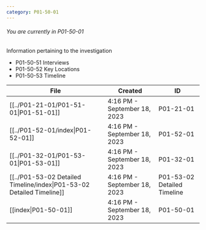 ```yaml
---
category: P01-50-01
---
```

###### You are currently in P01-50-01

Information pertaining to the investigation

- P01-50-51 Interviews
- P01-50-52 Key Locations
- P01-50-53 Timeline


| File                                                                                                                                      | Created                      | ID                          |
| ----------------------------------------------------------------------------------------------------------------------------------------- | ---------------------------- | --------------------------- |
| [[../P01-21-01/P01-51-01\|P01-51-01]]                                   | 4:16 PM - September 18, 2023 | P01-21-01                   |
| [[../P01-52-01/index\|P01-52-01]]                                | 4:16 PM - September 18, 2023 | P01-52-01                   |
| [[../P01-32-01/P01-53-01\|P01-53-01]]                                     | 4:16 PM - September 18, 2023 | P01-32-01                   |
| [[../P01-53-02 Detailed Timeline/index\|P01-53-02 Detailed Timeline]] | 4:16 PM - September 18, 2023 | P01-53-02 Detailed Timeline |
| [[index\|P01-50-01]]                                                 | 4:16 PM - September 18, 2023 | P01-50-01                   |


